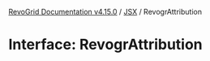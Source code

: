 [RevoGrid Documentation v4.15.0](README.md) / [JSX](Namespace.JSX.md) / RevogrAttribution

# Interface: RevogrAttribution
